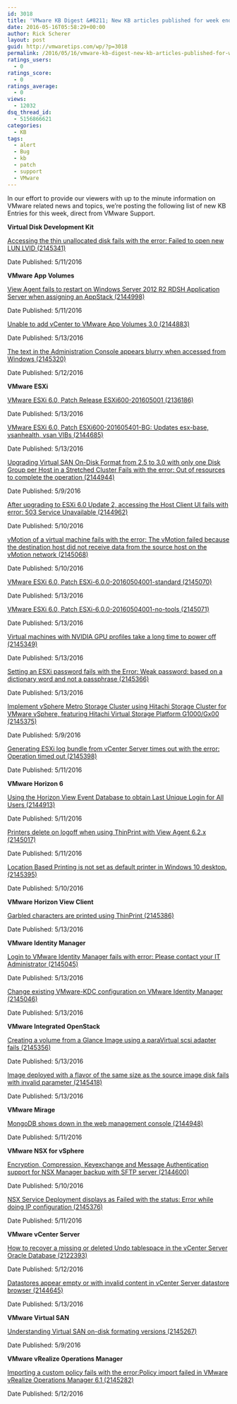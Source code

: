 ```yaml
---
id: 3018
title: 'VMware KB Digest &#8211; New KB articles published for week ending 5/14/16'
date: 2016-05-16T05:58:29+00:00
author: Rick Scherer
layout: post
guid: http://vmwaretips.com/wp/?p=3018
permalink: /2016/05/16/vmware-kb-digest-new-kb-articles-published-for-week-ending-51416/
ratings_users:
  - 0
ratings_score:
  - 0
ratings_average:
  - 0
views:
  - 12032
dsq_thread_id:
  - 5156866621
categories:
  - KB
tags:
  - alert
  - Bug
  - kb
  - patch
  - support
  - VMware
---
```

In our effort to provide our viewers with up to the minute information on VMware related news and topics, we&#8217;re posting the following list of new KB Entries for this week, direct from VMware Support.

<!--more-->

**Virtual Disk Development Kit**
  
[Accessing the thin unallocated disk fails with the error: Failed to open new LUN LVID (2145341)](http://vmw.re/1shOgeh)
  
Date Published: 5/11/2016

**VMware App Volumes**
  
[View Agent fails to restart on Windows Server 2012 R2 RDSH Application Server when assigning an AppStack (2144998)](http://vmw.re/1sroBR6)
  
Date Published: 5/11/2016
  
[Unable to add vCenter to VMware App Volumes 3.0 (2144883)](http://vmw.re/1shOq5r)
  
Date Published: 5/13/2016
  
[The text in the Administration Console appears blurry when accessed from Windows (2145320)](http://vmw.re/1sromWj)
  
Date Published: 5/12/2016

**VMware ESXi**
  
[VMware ESXi 6.0, Patch Release ESXi600-201605001 (2136186)](http://vmw.re/1shOmTk)
  
Date Published: 5/13/2016
  
[VMware ESXi 6.0, Patch ESXi600-201605401-BG: Updates esx-base, vsanhealth, vsan VIBs (2144685)](http://vmw.re/1sroF3f)
  
Date Published: 5/13/2016
  
[Upgrading Virtual SAN On-Disk Format from 2.5 to 3.0 with only one Disk Group per Host in a Stretched Cluster Fails with the error: Out of resources to complete the operation (2144944)](http://vmw.re/1shOl1M)
  
Date Published: 5/9/2016
  
[After upgrading to ESXi 6.0 Update 2, accessing the Host Client UI fails with error: 503 Service Unavailable (2144962)](http://vmw.re/1sroogI)
  
Date Published: 5/10/2016
  
[vMotion of a virtual machine fails with the error: The vMotion failed because the destination host did not receive data from the source host on the vMotion network (2145068)](http://vmw.re/1shOp1n)
  
Date Published: 5/10/2016
  
[VMware ESXi 6.0, Patch ESXi-6.0.0-20160504001-standard (2145070)](http://vmw.re/1sroEwj)
  
Date Published: 5/13/2016
  
[VMware ESXi 6.0, Patch ESXi-6.0.0-20160504001-no-tools (2145071)](http://vmw.re/1shOphT)
  
Date Published: 5/13/2016
  
[Virtual machines with NVIDIA GPU profiles take a long time to power off (2145349)](http://vmw.re/1sroEwk)
  
Date Published: 5/13/2016
  
[Setting an ESXi password fails with the Error: Weak password: based on a dictionary word and not a passphrase (2145366)](http://vmw.re/1shOhz9)
  
Date Published: 5/13/2016
  
[Implement vSphere Metro Storage Cluster using Hitachi Storage Cluster for VMware vSphere, featuring Hitachi Virtual Storage Platform G1000/Gx00 (2145375)](http://vmw.re/1sropBt)
  
Date Published: 5/9/2016
  
[Generating ESXi log bundle from vCenter Server times out with the error: Operation timed out (2145398)](http://vmw.re/1shOq5x)
  
Date Published: 5/11/2016

**VMware Horizon 6**
  
[Using the Horizon View Event Database to obtain Last Unique Login for All Users (2144913)](http://vmw.re/1sroEwl)
  
Date Published: 5/11/2016
  
[Printers delete on logoff when using ThinPrint with View Agent 6.2.x (2145017)](http://vmw.re/1shO8M0)
  
Date Published: 5/11/2016
  
[Location Based Printing is not set as default printer in Windows 10 desktop. (2145395)](http://vmw.re/1sroHbt)
  
Date Published: 5/10/2016

**VMware Horizon View Client**
  
[Garbled characters are printed using ThinPrint (2145386)](http://vmw.re/1shOhPs)
  
Date Published: 5/13/2016

**VMware Identity Manager**
  
[Login to VMware Identity Manager fails with error: Please contact your IT Administrator (2145045)](http://vmw.re/1sros0d)
  
Date Published: 5/13/2016
  
[Change existing VMware-KDC configuration on VMware Identity Manager (2145046)](http://vmw.re/1shOnH0)
  
Date Published: 5/13/2016

**VMware Integrated OpenStack**
  
[Creating a volume from a Glance Image using a paraVirtual scsi adapter fails (2145356)](http://vmw.re/1sroGEy)
  
Date Published: 5/13/2016
  
[Image deployed with a flavor of the same size as the source image disk fails with invalid parameter (2145418)](http://vmw.re/1shOphW)
  
Date Published: 5/13/2016

**VMware Mirage**
  
[MongoDB shows down in the web management console (2144948)](http://vmw.re/1sroC7O)
  
Date Published: 5/11/2016

**VMware NSX for vSphere**
  
[Encryption, Compression, Keyexchange and Message Authentication support for NSX Manager backup with SFTP server (2144600)](http://vmw.re/1shObHy)
  
Date Published: 5/10/2016
  
[NSX Service Deployment displays as Failed with the status: Error while doing IP configuration (2145376)](http://vmw.re/1sroJA3)
  
Date Published: 5/11/2016

**VMware vCenter Server**
  
[How to recover a missing or deleted Undo tablespace in the vCenter Server Oracle Database (2122393)](http://vmw.re/1shOkuy)
  
Date Published: 5/12/2016
  
[Datastores appear empty or with invalid content in vCenter Server datastore browser (2144645)](http://vmw.re/1sroJjI)
  
Date Published: 5/13/2016

**VMware Virtual SAN**
  
[Understanding Virtual SAN on-disk formating versions (2145267)](http://vmw.re/1shOulJ)
  
Date Published: 5/9/2016

**VMware vRealize Operations Manager**
  
[Importing a custom policy fails with the error:Policy import failed in VMware vRealize Operations Manager 6.1 (2145282)](http://vmw.re/1sroEMY)
  
Date Published: 5/12/2016